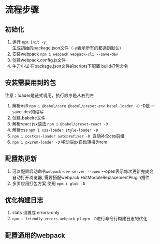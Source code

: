 # 流程步骤
## 初始化
1. 运行 ```npm init -y``` 生成初始的package.json文件（-y表示所有的都选则默认）
2. 安装webpack ```npm i webpack webpack-cli --save-dev```
3. 创建webpack.config.js文件
4. 牛刀小试 在package.json文件的scripts下配置 build打包命令
## 安装需要用到的包
注意：loader是链式调用，执行顺序是从右到左
1. 解析es6 ```npm i @babel/core @babel/preset-env babel-loader -D``` -D是 --save-dev的缩写
2. 创建.babelrc文件
3. 解析react jsx语法 ```npm i @babel/preset-react -D```
4. 解析css ```npm i css-loader style-loader -D```
5. ```npm i postcss-loader autoprefixer -D ```自动补全css前缀
6. ```npm i px2rem-loader -D``` 移动端px自动转换为rem

## 配置热更新
1. 可以配置启动命令```webpack-dev-server --open``` --open表示每次更新完成会自动打开浏览器, 需要搭配webpack.HotModuleReplacementPlugin插件
2. 多页应用打包方案 使用 ```npm i glob -D ```

## 优化构建日志
1. stats 设置成 errors-only
2. ```npm i friendly-errors-webpack-plugin -D```进行命令行构建日志的优化



## 配置通用的webpack